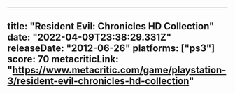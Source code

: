 
---
title: "Resident Evil: Chronicles HD Collection"
date: "2022-04-09T23:38:29.331Z"
releaseDate: "2012-06-26"
platforms: ["ps3"]
score: 70
metacriticLink: "https://www.metacritic.com/game/playstation-3/resident-evil-chronicles-hd-collection"
---
